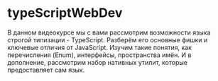 # typeScriptWebDev
В данном видеокурсе мы с вами рассмотрим возможности языка строгой типизации - TypeScript. Разберём его основные фишки и ключевые отличия от JavaScript. Изучим такие понятия, как перечисления (Enum), интерфейсы, пространства имён. И в дополнение, рассмотрим набор нативных утилит, которые предоставляет сам язык.
